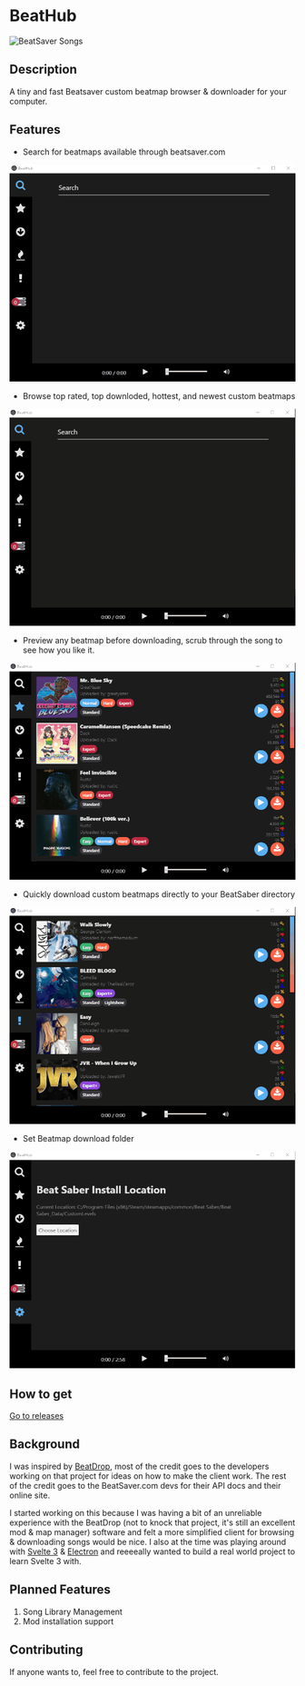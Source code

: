 # BeatHub

![BeatSaver Songs](https://img.shields.io/badge/dynamic/json.svg?color=brightgreen&label=BeatSaver&query=totalDocs&suffix=%20songs&url=https%3A%2F%2Fbeatsaver.com%2Fapi%2Fmaps%2Flatest)

## Description

A tiny and fast Beatsaver custom beatmap browser & downloader for your computer.

## Features

- Search for beatmaps available through beatsaver.com

![Search Demo](demo/Search.gif)

- Browse top rated, top downloded, hottest, and newest custom beatmaps

![Lists Demo](demo/BeatmapLists.gif)

- Preview any beatmap before downloading, scrub through the song to see how you like it.

![Preview Demo](demo/SongPreviewing.gif)

- Quickly download custom beatmaps directly to your BeatSaber directory

![Download Demo](demo/SongDownloading.gif)

- Set Beatmap download folder

![Path Demo](demo/InstallLocation.gif)

## How to get

[Go to releases](https://github.com/doughtnerd/BeatHub/releases/tag/1.0.0)

## Background

I was inspired by [BeatDrop](https://github.com/StarGazer1258/BeatDrop), most of the credit goes to the developers
working on that project for ideas on how to make the client work. The rest of the credit goes to the BeatSaver.com devs for their API docs and their online site.

I started working on this because I was having a bit of an unreliable experience with the BeatDrop (not to knock that project, it's still an excellent mod & map manager) software and felt a more simplified client for browsing & downloading songs would be nice. I also at the time was playing around with [Svelte 3](https://svelte.dev/) & [Electron](https://electronjs.org/) and reeeeally wanted to
build a real world project to learn Svelte 3 with.

## Planned Features

1. Song Library Management
2. Mod installation support

## Contributing

If anyone wants to, feel free to contribute to the project.

